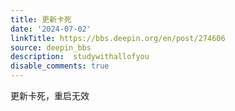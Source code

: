 ```yaml
---
title: 更新卡死
date: '2024-07-02'
linkTitle: https://bbs.deepin.org/en/post/274606
source: deepin_bbs
description:  studywithallofyou 
disable_comments: true
---
```

更新卡死，重启无效
